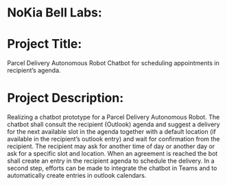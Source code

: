 # NoKia Bell Labs:

#	Project Title:  
Parcel Delivery Autonomous Robot Chatbot for scheduling appointments in recipient’s agenda.

#	Project Description:
Realizing a chatbot prototype for a Parcel Delivery Autonomous Robot. The chatbot shall consult the recipient (Outlook) agenda and suggest a delivery for 
the next available slot in the agenda together with a default location (if available in the recipient’s outlook entry) and wait for confirmation from the recipient. 
The recipient may ask for another time of day or another day or ask for a specific slot and location. When an agreement is reached the bot shall create an 
entry in the recipient agenda to schedule the delivery. In a second step, efforts can be made to integrate the chatbot in Teams and to automatically create 
entries in outlook calendars.


